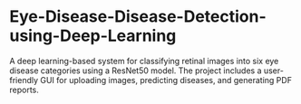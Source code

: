# Eye-Disease-Disease-Detection-using-Deep-Learning
A deep learning-based system for classifying retinal images into six eye disease categories using a ResNet50 model. The project includes a user-friendly GUI for uploading images, predicting diseases, and generating PDF reports.
